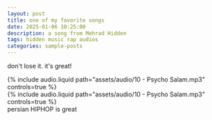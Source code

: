 ```yaml
---
layout: post
title: one of my favorite songs
date: 2025-01-06 10:25:00
description: a song from Mehrad Hidden
tags: hidden music rap audios
categories: sample-posts
---
```


don't lose it. it's  great!

<div class="row mt-3">
    <div class="col-sm mt-3 mt-md-0">
        {% include audio.liquid path="assets/audio/10 - Psycho Salam.mp3" controls=true %}
    </div>
    <div class="col-sm mt-3 mt-md-0">
        {% include audio.liquid path="assets/audio/10 - Psycho Salam.mp3" controls=true %}
    </div>
</div>
<div class="caption">
    persian HIPHOP is great
</div>
